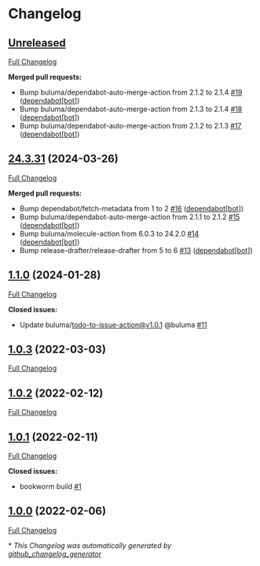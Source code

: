 # Changelog

## [Unreleased](https://github.com/buluma/ansible-role-php_fpm/tree/HEAD)

[Full Changelog](https://github.com/buluma/ansible-role-php_fpm/compare/24.3.31...HEAD)

**Merged pull requests:**

- Bump buluma/dependabot-auto-merge-action from 2.1.2 to 2.1.4 [\#19](https://github.com/buluma/ansible-role-php_fpm/pull/19) ([dependabot[bot]](https://github.com/apps/dependabot))
- Bump buluma/dependabot-auto-merge-action from 2.1.3 to 2.1.4 [\#18](https://github.com/buluma/ansible-role-php_fpm/pull/18) ([dependabot[bot]](https://github.com/apps/dependabot))
- Bump buluma/dependabot-auto-merge-action from 2.1.2 to 2.1.3 [\#17](https://github.com/buluma/ansible-role-php_fpm/pull/17) ([dependabot[bot]](https://github.com/apps/dependabot))

## [24.3.31](https://github.com/buluma/ansible-role-php_fpm/tree/24.3.31) (2024-03-26)

[Full Changelog](https://github.com/buluma/ansible-role-php_fpm/compare/1.1.0...24.3.31)

**Merged pull requests:**

- Bump dependabot/fetch-metadata from 1 to 2 [\#16](https://github.com/buluma/ansible-role-php_fpm/pull/16) ([dependabot[bot]](https://github.com/apps/dependabot))
- Bump buluma/dependabot-auto-merge-action from 2.1.1 to 2.1.2 [\#15](https://github.com/buluma/ansible-role-php_fpm/pull/15) ([dependabot[bot]](https://github.com/apps/dependabot))
- Bump buluma/molecule-action from 6.0.3 to 24.2.0 [\#14](https://github.com/buluma/ansible-role-php_fpm/pull/14) ([dependabot[bot]](https://github.com/apps/dependabot))
- Bump release-drafter/release-drafter from 5 to 6 [\#13](https://github.com/buluma/ansible-role-php_fpm/pull/13) ([dependabot[bot]](https://github.com/apps/dependabot))

## [1.1.0](https://github.com/buluma/ansible-role-php_fpm/tree/1.1.0) (2024-01-28)

[Full Changelog](https://github.com/buluma/ansible-role-php_fpm/compare/1.0.3...1.1.0)

**Closed issues:**

- Update buluma/todo-to-issue-action@v1.0.1 @buluma [\#11](https://github.com/buluma/ansible-role-php_fpm/issues/11)

## [1.0.3](https://github.com/buluma/ansible-role-php_fpm/tree/1.0.3) (2022-03-03)

[Full Changelog](https://github.com/buluma/ansible-role-php_fpm/compare/1.0.2...1.0.3)

## [1.0.2](https://github.com/buluma/ansible-role-php_fpm/tree/1.0.2) (2022-02-12)

[Full Changelog](https://github.com/buluma/ansible-role-php_fpm/compare/1.0.1...1.0.2)

## [1.0.1](https://github.com/buluma/ansible-role-php_fpm/tree/1.0.1) (2022-02-11)

[Full Changelog](https://github.com/buluma/ansible-role-php_fpm/compare/1.0.0...1.0.1)

**Closed issues:**

- bookworm build [\#1](https://github.com/buluma/ansible-role-php_fpm/issues/1)

## [1.0.0](https://github.com/buluma/ansible-role-php_fpm/tree/1.0.0) (2022-02-06)

[Full Changelog](https://github.com/buluma/ansible-role-php_fpm/compare/4927a8f36f63b55266317157071415d89c01d69a...1.0.0)



\* *This Changelog was automatically generated by [github_changelog_generator](https://github.com/github-changelog-generator/github-changelog-generator)*
